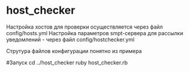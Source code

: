 # host_checker
Настройка хостов для проверки осуществляется через файл config/hosts.yml
Настройка параметров smpt-сервера для рассылки уведомлений - через файл config/hostchecker.yml

Струтура файлов конфигурации понятно из примера

#Запуск
cd ../host_checker
ruby host_checker.rb
